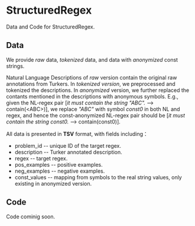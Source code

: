 # StructuredRegex
Data and Code for StructuredRegex.

## Data
We provide *raw* data, *tokenized* data, and data with *anonymized* const strings.

Natural Language Descriptions of *raw* version contain the original raw annotations from Turkers. In *tokenized version*, we preprocessed and tokenized the descriptions. In *anonymized* version, we further replaced the contants mentioned in the descriptions with anonymous symbols. E.g., given the NL-regex pair [*it must contain the string "ABC".*  -->  contain(\<ABC\>)], we replace *"ABC"* with symbol *const0* in both NL and regex, and hence the const-anonymized NL-regex pair should be [*it must contain the string const0.*  -->  contain(const0)].

All data is presented in **TSV** format, with fields including：

* problem_id -- unique ID of the target regex.
* description -- Turker annotated description.
* regex -- target regex. 
* pos_examples -- positive examples.
* neg_examples -- negative examples.
* const_values -- mapping from symbols to the real string values, only existing in anonymized version. 

## Code
Code cominig soon.
